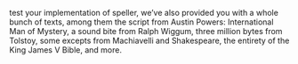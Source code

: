 test your implementation of speller, we’ve also provided you with a whole bunch of texts, among them the script from Austin Powers: International Man of Mystery, a sound bite from Ralph Wiggum, three million bytes from Tolstoy, some excepts from Machiavelli and Shakespeare, the entirety of the King James V Bible, and more.
